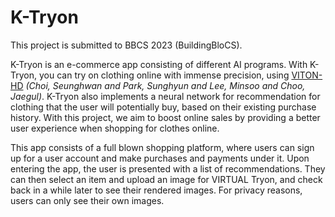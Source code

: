 # K-Tryon

This project is submitted to BBCS 2023 (BuildingBloCS).

K-Tryon is an e-commerce app consisting of different AI programs.  With K-Tryon, you can try on clothing online with immense precision, using [VITON-HD](https://github.com/shadow2496/VITON-HD) _(Choi, Seunghwan and Park, Sunghyun and Lee, Minsoo and Choo, Jaegul)_. K-Tryon also implements a neural network for recommendation for clothing that the user will potentially buy, based on their existing purchase history. With this project, we aim to boost online sales by providing a better user experience when shopping for clothes online.

This app consists of a full blown shopping platform, where users can sign up for a user account and make purchases and payments under it. Upon entering the app, the user is presented with a list of recommendations. They can then select an item and upload an image for VIRTUAL Tryon, and check back in a while later to see their rendered images. For privacy reasons, users can only see their own images.
